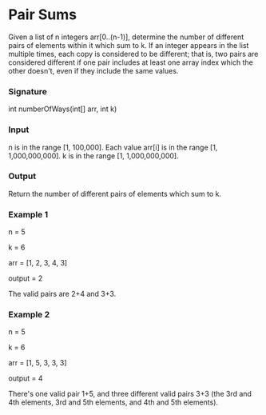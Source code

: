 # Pair Sums
Given a list of n integers arr[0..(n-1)], determine the number of different pairs of elements within it which sum to k.
If an integer appears in the list multiple times, each copy is considered to be different; that is, two pairs are considered different if one pair includes at least one array index which the other doesn't, even if they include the same values.
### Signature
int numberOfWays(int[] arr, int k)
### Input
n is in the range [1, 100,000].
Each value arr[i] is in the range [1, 1,000,000,000].
k is in the range [1, 1,000,000,000].
### Output
Return the number of different pairs of elements which sum to k.
### Example 1

n = 5

k = 6

arr = [1, 2, 3, 4, 3]

output = 2

The valid pairs are 2+4 and 3+3.
### Example 2

n = 5

k = 6

arr = [1, 5, 3, 3, 3]

output = 4

There's one valid pair 1+5, and three different valid pairs 3+3 (the 3rd and 4th elements, 3rd and 5th elements, and 4th and 5th elements).
